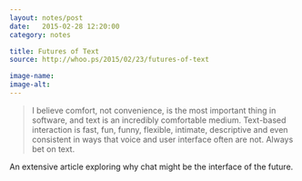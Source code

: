 ```yaml
---
layout: notes/post
date:   2015-02-28 12:20:00
category: notes

title: Futures of Text
source: http://whoo.ps/2015/02/23/futures-of-text

image-name:
image-alt:
---
```


>I believe comfort, not convenience, is the most important thing in software, and text is an incredibly comfortable medium. Text-based interaction is fast, fun, funny, flexible, intimate, descriptive and even consistent in ways that voice and user interface often are not. Always bet on text.

An extensive article exploring why chat might be the interface of the future.